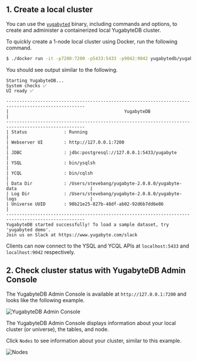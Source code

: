 ## 1. Create a local cluster

You can use the [`yugabyted`](../../admin/yb-docker-ctl/) binary, including commands and options, to create and administer a containerized local YugabyteDB cluster.

To quickly create a 1-node local cluster using Docker, run the following command.

```sh
$ ./docker run -it -p7200:7200 -p5433:5433 -p9042:9042 yugabytedb/yugabyte ./yugabyted start --bind_ip=0.0.0.0 --daemon=false
```

You should see output similar to the following.

```
Starting YugabyteDB...
System checks ✅
UI ready ✅

----------------------------------------------------------------------------------------------------
|                                            YugabyteDB                                            |
----------------------------------------------------------------------------------------------------
| Status              : Running                                                                    |
| Webserver UI        : http://127.0.0.1:7200                                                      |
| JDBC                : jdbc:postgresql://127.0.0.1:5433/yugabyte                                  |
| YSQL                : bin/ysqlsh                                                                 |
| YCQL                : bin/cqlsh                                                                  |
| Data Dir            : /Users/stevebang/yugabyte-2.0.8.0/yugabyte-data                            |
| Log Dir             : /Users/stevebang/yugabyte-2.0.8.0/yugabyte-logs                            |
| Universe UUID       : 98b21e25-827b-48df-ab02-92d6b7dd6e86                                       |
----------------------------------------------------------------------------------------------------
YugabyteDB started successfully! To load a sample dataset, try 'yugabyted demo'.
Join us on Slack at https://www.yugabyte.com/slack
```

Clients can now connect to the YSQL and YCQL APIs at `localhost:5433` and `localhost:9042` respectively.


## 2. Check cluster status with YugabyteDB Admin Console

The YugabyteDB Admin Console is available at `http://127.0.0.1:7200` and looks like the following example.

![YugabyteDB Admin Console](/images/quick_start/yugabytedb-admin-console.png)

The YugabyteDB Admin Console displays information about your local cluster (or universe), the tables, and node.

Click `Nodes` to see information about your cluster, similar to this example.

![Nodes](/images/quick_start/yugabytedb-admin-console-nodes.png)